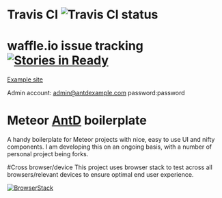 # Travis CI ![Travis CI status](https://travis-ci.org/elmarti/meteorantdboilerplate.svg?branch=master)


# waffle.io issue tracking [![Stories in Ready](https://badge.waffle.io/elmarti/meteorantdboilerplate.svg?label=ready&title=Ready)](http://waffle.io/elmarti/meteorantdboilerplate)



[Example site](https://antdmeteor.herokuapp.com)


Admin account: admin@antdexample.com password:password



# Meteor [AntD](https://ant.design/) boilerplate

A handy boilerplate for Meteor projects with nice, easy to use UI and nifty components.
I am developing this on an ongoing basis, with a number of personal project being forks.

#Cross browser/device
This project uses browser stack to test across all browsers/relevant devices to ensure optimal end user experience.




[![BrowserStack](https://www.browserstack.com/images/layout/browserstack-logo-600x315.png)](https://www.browserstack.com/)